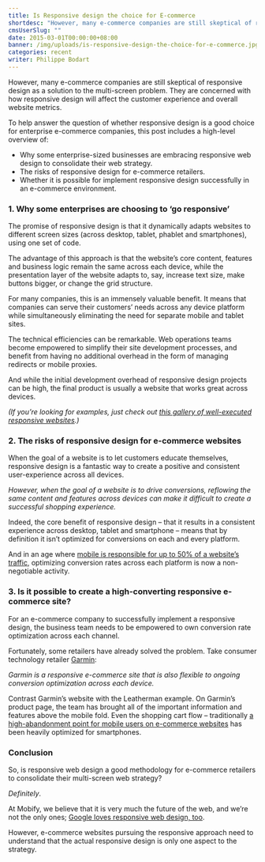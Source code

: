 ```yaml
---
title: Is Responsive design the choice for E-commerce
shortdesc: "However, many e-commerce companies are still skeptical of responsive design as a solution to the multi-screen problem. They are concerned with how responsive design will affect the customer experience and overall website metrics."
cmsUserSlug: ""
date: 2015-03-01T00:00:00+08:00
banner: /img/uploads/is-responsive-design-the-choice-for-e-commerce.jpg
categories: recent
writer: Philippe Bodart
---
```


However, many e-commerce companies are still skeptical of responsive design as a solution to the multi-screen problem. They are concerned with how responsive design will affect the customer experience and overall website metrics.

To help answer the question of whether responsive design is a good choice for enterprise e-commerce companies, this post includes a high-level overview of:

* Why some enterprise-sized businesses are embracing responsive web design to consolidate their web strategy.
* The risks of responsive design for e-commerce retailers.
* Whether it is possible for implement responsive design successfully in an e-commerce environment.

### 1. Why some enterprises are choosing to ‘go responsive’

The promise of responsive design is that it dynamically adapts websites to different screen sizes (across desktop, tablet, phablet and smartphones), using one set of code.

The advantage of this approach is that the website’s core content, features and business logic remain the same across each device, while the presentation layer of the website adapts to, say, increase text size, make buttons bigger, or change the grid structure.

For many companies, this is an immensely valuable benefit. It means that companies can serve their customers’ needs across any device platform while simultaneously eliminating the need for separate mobile and tablet sites.

The technical efficiencies can be remarkable. Web operations teams become empowered to simplify their site development processes, and benefit from having no additional overhead in the form of managing redirects or mobile proxies.

And while the initial development overhead of responsive design projects can be high, the final product is usually a website that works great across devices.

_(If you’re looking for examples, just check out [this gallery of well-executed responsive websites](http://www.mobify.com/insights/70-stunning-responsive-sites-for-your-inspiration/).)_

### 2. The risks of responsive design for e-commerce websites

When the goal of a website is to let customers educate themselves, responsive design is a fantastic way to create a positive and consistent user-experience across all devices.

_However, when the goal of a website is to drive conversions, reflowing the same content and features across devices can make it difficult to create a successful shopping experience._

Indeed, the core benefit of responsive design – that it results in a consistent experience across desktop, tablet and smartphone – means that by definition it isn’t optimized for conversions on each and every platform.

And in an age where [mobile is responsible for up to 50% of a website’s traffic](http://resources.monetate.com/eq/EQ4_2013_FINAL.pdf), optimizing conversion rates across each platform is now a non-negotiable activity.

### 3. Is it possible to create a high-converting responsive e-commerce site?

For an e-commerce company to successfully implement a responsive design, the business team needs to be empowered to own conversion rate optimization across each channel.

Fortunately, some retailers have already solved the problem. Take consumer technology retailer [Garmin](http://www.garmin.com/):

_Garmin is a responsive e-commerce site that is also flexible to ongoing conversion optimization across each device._

Contrast Garmin’s website with the Leatherman example. On Garmin’s product page, the team has brought all of the important information and features above the mobile fold. Even the shopping cart flow – traditionally [a high-abandonment point for mobile users on e-commerce websites](http://www.mobify.com/insights/high-shopping-cart-abandonment-rate-on-mobile/) has been heavily optimized for smartphones.

### Conclusion

So, is responsive web design a good methodology for e-commerce retailers to consolidate their multi-screen web strategy?

_Definitely_.

At Mobify, we believe that it is very much the future of the web, and we’re not the only ones; [Google loves responsive web design, too](http://developers.google.com/webmasters/smartphone-sites/details).

However, e-commerce websites pursuing the responsive approach need to understand that the actual responsive design is only one aspect to the strategy.
